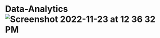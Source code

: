 # Data-Analytics![Screenshot 2022-11-23 at 12 36 32 PM](https://user-images.githubusercontent.com/71853471/203489235-e9bf5324-d296-4c44-8b5b-550ad817c7b8.png)
